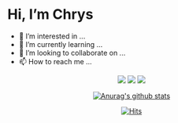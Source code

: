 
<!---
chry8822/chry8822 is a ✨ special ✨ repository because its `README.md` (this file) appears on your GitHub profile.
You can click the Preview link to take a look at your changes.
--->



 
 <h1>Hi, I’m Chrys</h1>
 
 
- 👀 I’m interested in ...
- 🌱 I’m currently learning ...
- 💞️ I’m looking to collaborate on ...
- 📫 How to reach me ...







<p align="center">
<a href="mailto:goggg8822@likelion.org">
 <img src="https://img.shields.io/badge/-Tstory-131F37?style=flat-square&logo=-Tstory&logoColor=white"/></a> 
 
<a href="mailto:goggg8822@likelion.org">
 <img src="https://img.shields.io/badge/Gmail-d14836?style=flat-square&logo=Gmail&logoColor=white"/></a> 
 
<a href="https://www.instagram.com/chrysan_th">
<img src="https://img.shields.io/badge/Instagram-007DC1?style=flat-square&logo=Instagram&logoColor=white"/></a> 
 </p>


<div align=center> 
 
[![Anurag's github stats](https://github-readme-stats.vercel.app/api?username=chry8822)](https://github.com/anuraghazra/github-readme-stats)
 
 </div>


<div align=center> 
 
 [![Hits](https://hits.seeyoufarm.com/api/count/incr/badge.svg?url=https%3A%2F%2Fgithub.com%2Fchry8822&count_bg=%235BC442&title_bg=%23000000&icon=github.svg&icon_color=%23FFFFFF&title=hits&edge_flat=false)](https://hits.seeyoufarm.com)
 
 </div>
